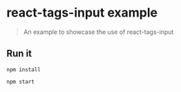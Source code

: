 # react-tags-input example

> An example to showcase the use of react-tags-input

## Run it
```npm install```

```npm start```
